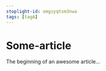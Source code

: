 ```yaml
---
stoplight-id: omgzyqtxm3nwa
tags: [tagA]
---
```


# Some-article

The beginning of an awesome article...
